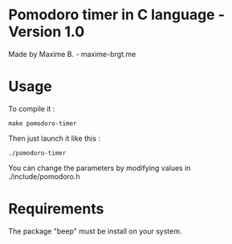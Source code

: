 # Pomodoro timer in C language - Version 1.0
Made by Maxime B. - maxime-brgt.me
# Usage
To compile it :
```
make pomodoro-timer
```
Then just launch it like this :
```
./pomodoro-timer
```
You can change the parameters by modifying values in ./include/pomodoro.h
# Requirements
The package "beep" must be install on your system.